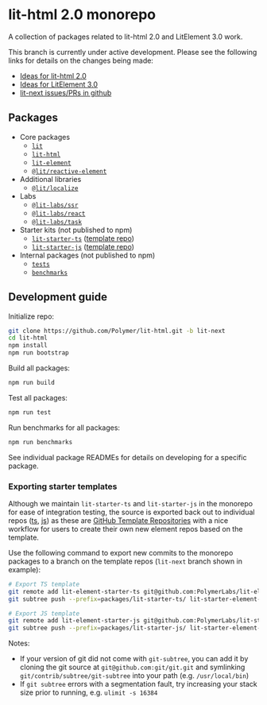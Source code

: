 # lit-html 2.0 monorepo

A collection of packages related to lit-html 2.0 and LitElement 3.0 work.

This branch is currently under active development. Please see the
following links for details on the changes being made:

- [Ideas for lit-html 2.0](https://github.com/Polymer/lit-html/issues/1182)
- [Ideas for LitElement 3.0](https://github.com/Polymer/lit-element/issues/1077)
- [lit-next issues/PRs in github](https://github.com/Polymer/lit-html/issues?q=is%3Aissue+label%3Alit-next+)

## Packages

- Core packages
  - [`lit`](./packages/lit)
  - [`lit-html`](./packages/lit-html)
  - [`lit-element`](./packages/lit-element)
  - [`@lit/reactive-element`](./packages/reactive-element)
- Additional libraries
  - [`@lit/localize`](./packages/localize)
- Labs
  - [`@lit-labs/ssr`](./packages/lit-ssr)
  - [`@lit-labs/react`](./packages/labs/react)
  - [`@lit-labs/task`](./packages/labs/task)
- Starter kits (not published to npm)
  - [`lit-starter-ts`](./packages/lit-starter-ts) ([template repo](https://github.com/PolymerLabs/lit-element-starter-ts/tree/lit-next))
  - [`lit-starter-js`](./packages/lit-starter-js) ([template repo](https://github.com/PolymerLabs/lit-element-starter-js/tree/lit-next))
- Internal packages (not published to npm)
  - [`tests`](./packages/tests)
  - [`benchmarks`](./packages/benchmarks)

## Development guide

Initialize repo:

```sh
git clone https://github.com/Polymer/lit-html.git -b lit-next
cd lit-html
npm install
npm run bootstrap
```

Build all packages:

```sh
npm run build
```

Test all packages:

```sh
npm run test
```

Run benchmarks for all packages:

```sh
npm run benchmarks
```

See individual package READMEs for details on developing for a specific package.

### Exporting starter templates

Although we maintain `lit-starter-ts` and `lit-starter-js` in
the monorepo for ease of integration testing, the source is exported back out to
individual repos ([ts](https://github.com/PolymerLabs/lit-element-starter-ts),
[js](https://github.com/PolymerLabs/lit-element-starter-js)) as these are
[GitHub Template Repositories](https://docs.github.com/en/free-pro-team@latest/github/creating-cloning-and-archiving-repositories/creating-a-template-repository)
with a nice workflow for users to create their own new element repos based on
the template.

Use the following command to export new commits to the monorepo packages to a
branch on the template repos (`lit-next` branch shown in example):

```sh
# Export TS template
git remote add lit-element-starter-ts git@github.com:PolymerLabs/lit-element-starter-ts.git
git subtree push --prefix=packages/lit-starter-ts/ lit-starter-element-ts lit-next

# Export JS template
git remote add lit-element-starter-js git@github.com:PolymerLabs/lit-starter-js.git
git subtree push --prefix=packages/lit-starter-js/ lit-starter-element-js lit-next
```

Notes:

- If your version of git did not come with `git-subtree`, you can add it by cloning the git source at `git@github.com:git/git.git` and symlinking `git/contrib/subtree/git-subtree` into your path (e.g. `/usr/local/bin`)
- If `git subtree` errors with a segmentation fault, try increasing your stack size prior to running, e.g. `ulimit -s 16384`
